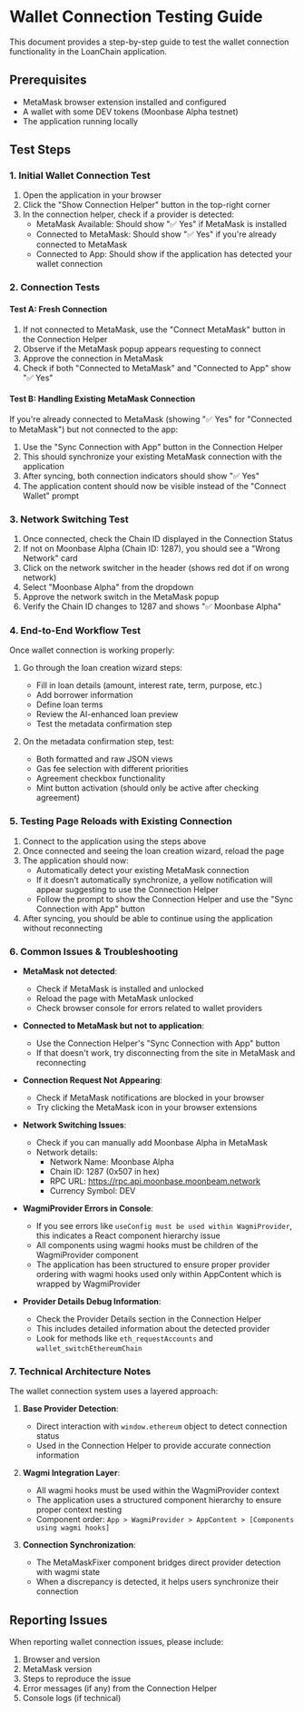 # Wallet Connection Testing Guide

This document provides a step-by-step guide to test the wallet connection functionality in the LoanChain application.

## Prerequisites

- MetaMask browser extension installed and configured
- A wallet with some DEV tokens (Moonbase Alpha testnet)
- The application running locally

## Test Steps

### 1. Initial Wallet Connection Test

1. Open the application in your browser
2. Click the "Show Connection Helper" button in the top-right corner
3. In the connection helper, check if a provider is detected:
   - MetaMask Available: Should show "✅ Yes" if MetaMask is installed
   - Connected to MetaMask: Should show "✅ Yes" if you're already connected to MetaMask
   - Connected to App: Should show if the application has detected your wallet connection

### 2. Connection Tests

#### Test A: Fresh Connection

1. If not connected to MetaMask, use the "Connect MetaMask" button in the Connection Helper
2. Observe if the MetaMask popup appears requesting to connect
3. Approve the connection in MetaMask
4. Check if both "Connected to MetaMask" and "Connected to App" show "✅ Yes"

#### Test B: Handling Existing MetaMask Connection

If you're already connected to MetaMask (showing "✅ Yes" for "Connected to MetaMask") but not connected to the app:

1. Use the "Sync Connection with App" button in the Connection Helper
2. This should synchronize your existing MetaMask connection with the application
3. After syncing, both connection indicators should show "✅ Yes"
4. The application content should now be visible instead of the "Connect Wallet" prompt

### 3. Network Switching Test

1. Once connected, check the Chain ID displayed in the Connection Status
2. If not on Moonbase Alpha (Chain ID: 1287), you should see a "Wrong Network" card
3. Click on the network switcher in the header (shows red dot if on wrong network)
4. Select "Moonbase Alpha" from the dropdown
5. Approve the network switch in the MetaMask popup
6. Verify the Chain ID changes to 1287 and shows "✅ Moonbase Alpha"

### 4. End-to-End Workflow Test

Once wallet connection is working properly:

1. Go through the loan creation wizard steps:
   - Fill in loan details (amount, interest rate, term, purpose, etc.)
   - Add borrower information
   - Define loan terms
   - Review the AI-enhanced loan preview
   - Test the metadata confirmation step

2. On the metadata confirmation step, test:
   - Both formatted and raw JSON views
   - Gas fee selection with different priorities
   - Agreement checkbox functionality
   - Mint button activation (should only be active after checking agreement)

### 5. Testing Page Reloads with Existing Connection

1. Connect to the application using the steps above
2. Once connected and seeing the loan creation wizard, reload the page
3. The application should now:
   - Automatically detect your existing MetaMask connection
   - If it doesn't automatically synchronize, a yellow notification will appear suggesting to use the Connection Helper
   - Follow the prompt to show the Connection Helper and use the "Sync Connection with App" button
4. After syncing, you should be able to continue using the application without reconnecting

### 6. Common Issues & Troubleshooting

- **MetaMask not detected**: 
  - Check if MetaMask is installed and unlocked
  - Reload the page with MetaMask unlocked
  - Check browser console for errors related to wallet providers

- **Connected to MetaMask but not to application**:
  - Use the Connection Helper's "Sync Connection with App" button
  - If that doesn't work, try disconnecting from the site in MetaMask and reconnecting

- **Connection Request Not Appearing**:
  - Check if MetaMask notifications are blocked in your browser
  - Try clicking the MetaMask icon in your browser extensions

- **Network Switching Issues**:
  - Check if you can manually add Moonbase Alpha in MetaMask
  - Network details:
    - Network Name: Moonbase Alpha
    - Chain ID: 1287 (0x507 in hex)
    - RPC URL: https://rpc.api.moonbase.moonbeam.network
    - Currency Symbol: DEV

- **WagmiProvider Errors in Console**:
  - If you see errors like `useConfig must be used within WagmiProvider`, this indicates a React component hierarchy issue
  - All components using wagmi hooks must be children of the WagmiProvider component
  - The application has been structured to ensure proper provider ordering with wagmi hooks used only within AppContent which is wrapped by WagmiProvider

- **Provider Details Debug Information**:
  - Check the Provider Details section in the Connection Helper
  - This includes detailed information about the detected provider
  - Look for methods like `eth_requestAccounts` and `wallet_switchEthereumChain`

### 7. Technical Architecture Notes

The wallet connection system uses a layered approach:

1. **Base Provider Detection**:
   - Direct interaction with `window.ethereum` object to detect connection status
   - Used in the Connection Helper to provide accurate connection information

2. **Wagmi Integration Layer**:
   - All wagmi hooks must be used within the WagmiProvider context
   - The application uses a structured component hierarchy to ensure proper context nesting
   - Component order: `App > WagmiProvider > AppContent > [Components using wagmi hooks]`

3. **Connection Synchronization**:
   - The MetaMaskFixer component bridges direct provider detection with wagmi state
   - When a discrepancy is detected, it helps users synchronize their connection

## Reporting Issues

When reporting wallet connection issues, please include:

1. Browser and version
2. MetaMask version
3. Steps to reproduce the issue
4. Error messages (if any) from the Connection Helper
5. Console logs (if technical) 